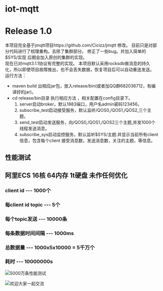 # iot-mqtt
# Release 1.0
本项目完全基于jmqtt项目https://github.com/Cicizz/jmqtt 修改。 
目前只是对部分代码进行了梳理重构。去除了集群部分。 
修正了一些bug。并加入简单的$SYS/实现 
后期会加入原创的集群的实现。  
现在已对mqtt3.1.1协议有完整的实现。
本项目默认采用rocksdb做消息的持久化，所以即使项目故障推出，也不会丢失数据，恢复项目后可以自动重连发送。
运行方法： 
- maven build 出相应jar包，放入release/bin(或者加QQ群682036712，有编译好的jar)。
- cd release/bin目录 执行相应方法 ，相关配置在config目录下。
  1. server启动broker，默认1883端口，用户名admin密码123456。
  2. subscribe_test启动接受服务，默认监听/QOS0,/QOS1,/QOS2,三个主题。
  3. send_test启动发送服务，向/QOS0,/QOS1,/QOS2三个主题,并发1000个线程发送消息。
  4. subscribe_sys启动监控服务，默认监听$SYS/主题.并显示当前所有client信息，包含每个client 接受消息数，发送消息数，关注的主题，等信息。
  
## 性能测试 
## 阿里ECS 16核 64内存 1t硬盘 未作任何优化
### client id --- 1000个  
### 每client id topic --- 5个
### 每个topic发送 ---  10000条
### 每条数据时间间隔   --- 1000ms 
### 总数据量 ---  1000x5x10000 = 5千万个          
### 耗时 --- 10000000s

                                                
![5000万条性能测试](https://github.com/ShiCloud/iot-mqtt/blob/master/5%E5%8D%83%E4%B8%87.png) 
  
  
![欢迎大家一起交流](https://github.com/ShiCloud/iot-mqtt/blob/master/iot-mqtt%E7%BE%A4%E8%81%8A%E4%BA%8C%E7%BB%B4%E7%A0%81.png)
